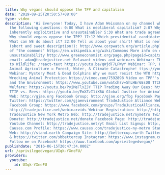 ```yaml
---
title: Why vegans should oppose the TPP and capitalism
date: "2019-09-25T20:50:57+08:00"
type: video
description: 'Hi Everyone! Today, I have Adam Weissman on my channel who will be answering
  the following questions: 0:00 What is neoliberal capitalism? 2:07 Why is capitalism
  inherently exploitative and unsustainable? 5:30 What are trade agreements? 11:27
  Why should vegans oppose the TPP? 17:12 Which presidential candidates endorse TPP?
  What can WE do about it? 22:00 Tell us about your shirt! What is neoliberal capitalism
  (short and sweet description!): http://www.corpwatch.org/article.php?id=376 Explanation
  of "the commons" https://en.wikipedia.org/wiki/Commons More info on capitalism''s
  unsustainability http://www.greeneconomist.org/page.php?pageid=capitalism Adam''s
  email: adam@tradejustice.net Relavant videos and webinars Webinar: TPP''s Threat
  to Wildlife: /react-text https://youtu.be/qWjdT7LFWyY Webinar: TPP, Palm Oil, &
  Animal Agriculture = Forest, Water, & Climate Catastrophe! ttps://youtu.be/vvJdWIV9PHw
  Webinar: Mystery Meat & Dead Dolphins Why we must resist the WTO https://youtu.be/E2pM_3Kzhb8
  Wrecking Animal Protection https://vimeo.com/7592898 Video on TPP''s vs. Animals
  and the Environment: https://www.youtube.com/watch?v=ShLHEr6EsD8 TTIP vs. Animal
  Welfare: https://youtu.be/PyiMeTlxZJY TTIP Trading Away Our Bees: https://youtu.be/mC02gQVg0dU
  TTIP vs. Bees: https://youtu.be/EmXZzI1iX6A Global Justice for Animals and the Environment
  Web: http://gjae.org Facebook Group: http://gjae.org/fbg Facebook Page: http://gjae.org/fbp
  Twitter: https://twitter.com/gjaenvironment TradeJustice Alliance Web: http://tradejustice.net
  Facebook Group: https://www.facebook.com/groups/TradeJusticeAlliance/ Webinar Videos:
  http://tradejustice.net/webinarvids Webinar Registration: http://http://tradejustice.net/callreg
  TradeJustice New York Metro Web: http://tradejustice.net/nymetro Twitter: https://twitter.com/OWSTradeJustice
  Donate: http://tradejustice.net/donate Facebook Page: http://tradejustice.net/fbp
  Youtube Channel: http://tradejustice.net/yt Email List Signup: http://tradejustice.net/elists
  Causes.com Profile: https://www.causes.com/tradejustice-ny-metro Stand (Adam’s shirt)
  Web: http://stand.earth Campaign Site: http://bettercup.earth Twitter: https://twitter.com/iamsupermermaid
  & https://twitter.com/sbbettercup Instagram: https://www.instagram.com/sbbettercup/
  Follow me on Facebook! https://www.facebook.com/aprivilegedvegan/'
publishdate: "2016-06-15T20:47:34.000Z"
url: /aprivilegedvegan/UIqk-YXneFU/
providers:
  youtube:
    id: UIqk-YXneFU
---
```


